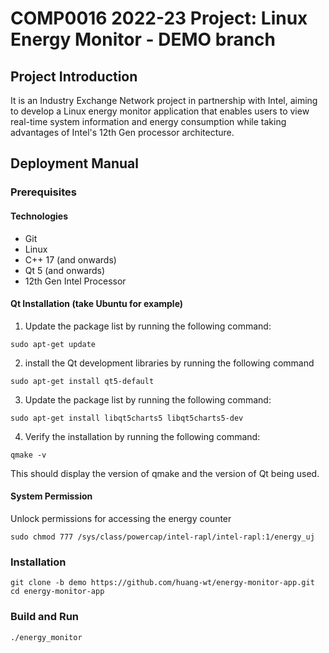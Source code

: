 # COMP0016 2022-23 Project: Linux Energy Monitor - DEMO branch

## Project Introduction
It is an Industry Exchange Network project in partnership with Intel, aiming to develop a Linux energy monitor application that enables users to view real-time system information and energy consumption while taking advantages of Intel's 12th Gen processor architecture.


## Deployment Manual
### Prerequisites
#### Technologies
- Git
- Linux
- C++ 17 (and onwards)
- Qt 5 (and onwards)
- 12th Gen Intel Processor
#### Qt Installation (take Ubuntu for example)
1. Update the package list by running the following command:
```shell
sudo apt-get update
```
2. install the Qt development libraries by running the following command
```shell
sudo apt-get install qt5-default
```
3. Update the package list by running the following command:
```shell
sudo apt-get install libqt5charts5 libqt5charts5-dev
```
4. Verify the installation by running the following command:
```shell
qmake -v
```
This should display the version of qmake and the version of Qt being used.

#### System Permission
Unlock permissions for accessing the energy counter
```shell
sudo chmod 777 /sys/class/powercap/intel-rapl/intel-rapl:1/energy_uj
```

### Installation
```shell
git clone -b demo https://github.com/huang-wt/energy-monitor-app.git
cd energy-monitor-app
```

### Build and Run
```shell
./energy_monitor
```
